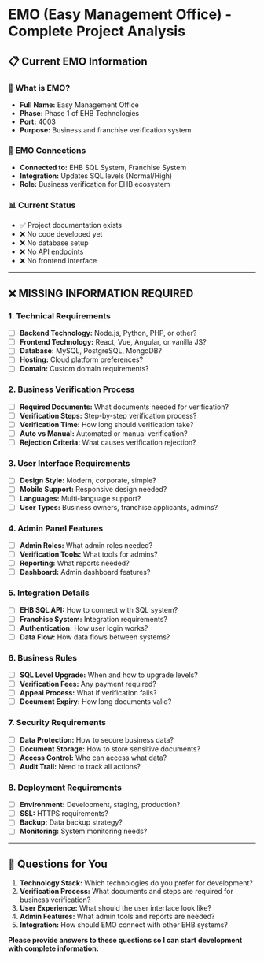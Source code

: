 # EMO (Easy Management Office) - Complete Project Analysis

## 📋 Current EMO Information

### 🎯 **What is EMO?**
- **Full Name:** Easy Management Office
- **Phase:** Phase 1 of EHB Technologies
- **Port:** 4003
- **Purpose:** Business and franchise verification system

### 🔗 **EMO Connections**
- **Connected to:** EHB SQL System, Franchise System
- **Integration:** Updates SQL levels (Normal/High)
- **Role:** Business verification for EHB ecosystem

### 📊 **Current Status**
- ✅ Project documentation exists
- ❌ No code developed yet
- ❌ No database setup
- ❌ No API endpoints
- ❌ No frontend interface

---

## ❌ MISSING INFORMATION REQUIRED

### 1. **Technical Requirements**
- [ ] **Backend Technology:** Node.js, Python, PHP, or other?
- [ ] **Frontend Technology:** React, Vue, Angular, or vanilla JS?
- [ ] **Database:** MySQL, PostgreSQL, MongoDB?
- [ ] **Hosting:** Cloud platform preferences?
- [ ] **Domain:** Custom domain requirements?

### 2. **Business Verification Process**
- [ ] **Required Documents:** What documents needed for verification?
- [ ] **Verification Steps:** Step-by-step verification process?
- [ ] **Verification Time:** How long should verification take?
- [ ] **Auto vs Manual:** Automated or manual verification?
- [ ] **Rejection Criteria:** What causes verification rejection?

### 3. **User Interface Requirements**
- [ ] **Design Style:** Modern, corporate, simple?
- [ ] **Mobile Support:** Responsive design needed?
- [ ] **Languages:** Multi-language support?
- [ ] **User Types:** Business owners, franchise applicants, admins?

### 4. **Admin Panel Features**
- [ ] **Admin Roles:** What admin roles needed?
- [ ] **Verification Tools:** What tools for admins?
- [ ] **Reporting:** What reports needed?
- [ ] **Dashboard:** Admin dashboard features?

### 5. **Integration Details**
- [ ] **EHB SQL API:** How to connect with SQL system?
- [ ] **Franchise System:** Integration requirements?
- [ ] **Authentication:** How user login works?
- [ ] **Data Flow:** How data flows between systems?

### 6. **Business Rules**
- [ ] **SQL Level Upgrade:** When and how to upgrade levels?
- [ ] **Verification Fees:** Any payment required?
- [ ] **Appeal Process:** What if verification fails?
- [ ] **Document Expiry:** How long documents valid?

### 7. **Security Requirements**
- [ ] **Data Protection:** How to secure business data?
- [ ] **Document Storage:** How to store sensitive documents?
- [ ] **Access Control:** Who can access what data?
- [ ] **Audit Trail:** Need to track all actions?

### 8. **Deployment Requirements**
- [ ] **Environment:** Development, staging, production?
- [ ] **SSL:** HTTPS requirements?
- [ ] **Backup:** Data backup strategy?
- [ ] **Monitoring:** System monitoring needs?

---

## 📝 **Questions for You**

1. **Technology Stack:** Which technologies do you prefer for development?
2. **Verification Process:** What documents and steps are required for business verification?
3. **User Experience:** What should the user interface look like?
4. **Admin Features:** What admin tools and reports are needed?
5. **Integration:** How should EMO connect with other EHB systems?

**Please provide answers to these questions so I can start development with complete information.** 